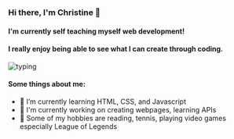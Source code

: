 ### Hi there, I'm Christine 👋

#### I'm currently self teaching myself web development! 
#### I really enjoy being able to see what I can create through coding. 

![typing](https://user-images.githubusercontent.com/65207454/166605736-92711ad4-0f4e-4076-808a-0f785ba15c1e.gif)

#### Some things about me:

- 🌱 I’m currently learning HTML, CSS, and Javascript
- 🌱 I'm currently working on creating webpages, learning APIs 
- 🌱 Some of my hobbies are reading, tennis, playing video games especially League of Legends





